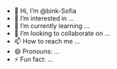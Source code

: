 - 👋 Hi, I’m @bink-Sofia
- 👀 I’m interested in ...
- 🌱 I’m currently learning ...
- 💞️ I’m looking to collaborate on ...
- 📫 How to reach me ...
- 😄 Pronouns: ...
- ⚡ Fun fact: ...

<!---
bink-Sofia/bink-Sofia is a ✨ special ✨ repository because its `README.md` (this file) appears on your GitHub profile.
You can click the Preview link to take a look at your changes.
--->
